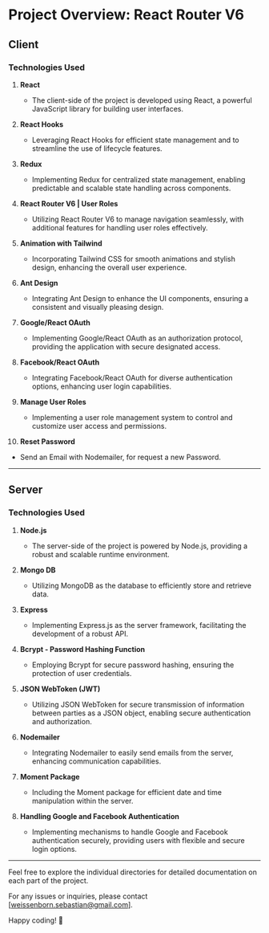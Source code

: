 # Project Overview: React Router V6

## Client
### Technologies Used

1. **React**
   - The client-side of the project is developed using React, a powerful JavaScript library for building user interfaces.

2. **React Hooks**
   - Leveraging React Hooks for efficient state management and to streamline the use of lifecycle features.

3. **Redux**
   - Implementing Redux for centralized state management, enabling predictable and scalable state handling across components.

4. **React Router V6 | User Roles**
   - Utilizing React Router V6 to manage navigation seamlessly, with additional features for handling user roles effectively.

5. **Animation with Tailwind**
   - Incorporating Tailwind CSS for smooth animations and stylish design, enhancing the overall user experience.

6. **Ant Design**
   - Integrating Ant Design to enhance the UI components, ensuring a consistent and visually pleasing design.

7. **Google/React OAuth**
   - Implementing Google/React OAuth as an authorization protocol, providing the application with secure designated access.

8. **Facebook/React OAuth**
   - Integrating Facebook/React OAuth for diverse authentication options, enhancing user login capabilities.

9. **Manage User Roles**
   - Implementing a user role management system to control and customize user access and permissions.

10. **Reset Password**
   - Send an Email with Nodemailer, for request a new Password.

---

## Server
### Technologies Used

1. **Node.js**
   - The server-side of the project is powered by Node.js, providing a robust and scalable runtime environment.

2. **Mongo DB**
   - Utilizing MongoDB as the database to efficiently store and retrieve data.

3. **Express**
   - Implementing Express.js as the server framework, facilitating the development of a robust API.

4. **Bcrypt - Password Hashing Function**
   - Employing Bcrypt for secure password hashing, ensuring the protection of user credentials.

5. **JSON WebToken (JWT)**
   - Utilizing JSON WebToken for secure transmission of information between parties as a JSON object, enabling secure authentication and authorization.

6. **Nodemailer**
   - Integrating Nodemailer to easily send emails from the server, enhancing communication capabilities.

7. **Moment Package**
   - Including the Moment package for efficient date and time manipulation within the server.

8. **Handling Google and Facebook Authentication**
   - Implementing mechanisms to handle Google and Facebook authentication securely, providing users with flexible and secure login options.

---

Feel free to explore the individual directories for detailed documentation on each part of the project.

For any issues or inquiries, please contact [weissenborn.sebastian@gmail.com].

Happy coding! 🚀
